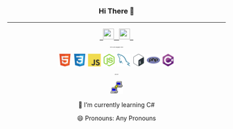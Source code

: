 <h3 align="center">Hi There 👋</h3>

---

<p align="center">
 <a target="_blank" href=https://github.com/Sudo-null7/>
  &nbsp;
</a>


<a target="_blank" href=https://twitter.com/NullingParr>
  <img height="25" width="25" src="https://abs.twimg.com/favicons/twitter.ico" />
  &nbsp;
</a>

<a target="_blank" href=https://null.parr.lol >
  <img height="25" width="25" src="https://user-images.githubusercontent.com/70843928/154154241-e49e888d-92eb-4abe-b303-885a5a759d0f.png" fill="#fff"/>
  &nbsp;
</a>
</p>



<p align="center" style="font-size: 2px;">
Here is some Languages I know
</p>
<p align="center">
<img src=https://raw.githubusercontent.com/devicons/devicon/master/icons/html5/html5-original.svg alt=html5 width="30" height="30"/>
<img src=https://raw.githubusercontent.com/devicons/devicon/master/icons/css3/css3-original.svg alt=css3 width="30" height="30"/>
<img src=https://raw.githubusercontent.com/devicons/devicon/master/icons/javascript/javascript-original.svg alt=javascript width="30" height="30"/>
<img src=https://raw.githubusercontent.com/devicons/devicon/master/icons/nodejs/nodejs-original.svg alt=nodejs width="30" height="30"/>
<img src=https://raw.githubusercontent.com/devicons/devicon/master/icons/mysql/mysql-original.svg alt=mysql width="30" height="30"/>
<img src=https://raw.githubusercontent.com/devicons/devicon/master/icons/bash/bash-original.svg alt=bash width="30" height="30"/>
<img src=https://raw.githubusercontent.com/devicons/devicon/master/icons/php/php-original.svg alt=php width="30" height="30"/>
<img src=https://raw.githubusercontent.com/devicons/devicon/master/icons/csharp/csharp-original.svg alt=C# width="30" height="30"/>
</p>
<p align="center" style="font-size: 2px;">
I also use
</p>
<p align="center">
<img src=https://raw.githubusercontent.com/devicons/devicon/master/icons/putty/putty-original.svg alt=Putty width="30" height="30"/>
</p>


<p align="center">🌱 I’m currently learning C#</p>
<p align="center">😄 Pronouns:  Any Pronouns</p>

